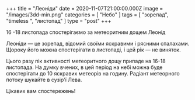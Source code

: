 +++
title = "Леоніди"
date = 2020-11-07T21:00:00.000Z
image = "/images/3dd-min.png"
categories = [ "Небо" ]
tags = [ "зорепад", "timeless ", "листопад" ]
type = "post"
+++

16 -18 листопада спостерігаємо за метеоритним дощем Леонід

Леоніди — це зорепад, відомий своїми яскравими і рясними спалахами. Щороку його можна спостерігати в листопаді, і цей рік — не виняток.

Цього разу пік активності метеоритного дощу припаде на 16-18 листопада. На думку вчених, в цей період на небі можна буде спостерігати до 10 яскравих метеорів на годину. Радіант метеорного потоку шукайте в сузір'ї Лева.

Цікавих вам спостережень!

